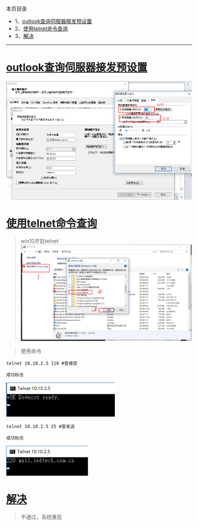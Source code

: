 本页目录
- 1、[outlook查询伺服器接发预设置](#outlook-01)
- 2、[使用telnet命令查询](#outlook-02)
- 3、[解决](#outlook-03)

***
# <a name="outlook-01" href="#" >outlook查询伺服器接发预设置</a>

![](image/4-1.png)

# <a name="outlook-02" href="#" >使用telnet命令查询</a>

>win10开启telnet
![](image/4-2.png)

>使用命令
```
telnet 10.10.2.5 110 #查接受
```

`成功标志`

![](image/4-3.png)


```
telnet 10.10.2.5 25 #查发送
```

`成功标志`

![](image/4-4.png)

# <a name="outlook-03" href="#" >解决</a>

> 不通过，系统重启